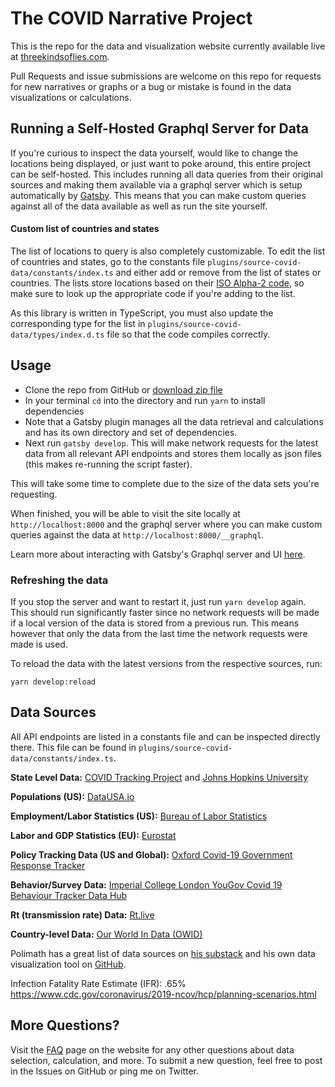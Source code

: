 # The COVID Narrative Project

This is the repo for the data and visualization website
currently available live at [threekindsoflies.com](https://threekindsoflies.com).

Pull Requests and issue submissions are welcome on this repo
for requests for new narratives or graphs or a bug or mistake is found in the data visualizations or calculations.

## Running a Self-Hosted Graphql Server for Data

If you're curious to inspect the data yourself, would like to change the locations
being displayed, or just want to poke around, this entire project can be self-hosted. This includes running all data queries from
their original sources and making them available via a graphql server which
is setup automatically by [Gatsby](https://gatsbyjs.com/). This means that you can
make custom queries against all of the data available as well as run the site yourself.

#### Custom list of countries and states

The list of locations to query is also completely customizable. To edit the list of countries and states, go to the constants file `plugins/source-covid-data/constants/index.ts`
and either add or remove from the list of states or countries. The lists store locations
based on their [ISO Alpha-2 code](https://www.nationsonline.org/oneworld/country_code_list.htm),
so make sure to look up the appropriate code if you're adding to the list.

As this library is written in TypeScript, you must also update the corresponding type
for the list in `plugins/source-covid-data/types/index.d.ts` file so that the code
compiles correctly.

## Usage

- Clone the repo from GitHub or [download zip file](https://github.com/bucko13/covid-narrative/archive/master.zip)
- In your terminal `cd` into the directory and run `yarn` to install dependencies
- Note that a Gatsby plugin manages all the data retrieval and calculations and
  has its own directory and set of dependencies.
- Next run `gatsby develop`. This will make network requests for
  the latest data from all relevant API endpoints and stores them locally as
  json files (this makes re-running the script faster).

This will take some time to complete due to the size of
the data sets you're requesting.

When finished, you will be able to visit the site locally at
`http://localhost:8000` and the graphql server where you can make custom queries against the data at `http://localhost:8000/__graphql`.

Learn more about interacting with Gatsby's Graphql server and UI [here](https://www.gatsbyjs.com/docs/graphql/).

### Refreshing the data

If you stop the server and want to restart it, just run `yarn develop` again.
This should run significantly faster since no network requests will be made if a
local version of the data is stored from a previous run. This means however
that only the data from the last time the network requests were made is used.

To reload the data with the latest versions from the respective sources, run:

```
yarn develop:reload
```

## Data Sources

All API endpoints are listed in a constants file and can be inspected
directly there. This file can be found in `plugins/source-covid-data/constants/index.ts`.

**State Level Data:** [COVID Tracking Project](https://covidtracking.com/data/api) and [Johns Hopkins University](https://github.com/CSSEGISandData/COVID-19)

**Populations (US):** [DataUSA.io](https://datausa.io/)

**Employment/Labor Statistics (US):** [Bureau of Labor Statistics](https://www.bls.gov/)

**Labor and GDP Statistics (EU):** [Eurostat](https://ec.europa.eu/eurostat/)

**Policy Tracking Data (US and Global):** [Oxford Covid-19 Government Response Tracker](https://github.com/OxCGRT/covid-policy-tracker)

**Behavior/Survey Data:** [Imperial College London YouGov Covid 19 Behaviour Tracker Data Hub](https://github.com/YouGov-Data/covid-19-tracker)

**Rt (transmission rate) Data:** [Rt.live](https://rt.live/)

**Country-level Data:** [Our World In Data (OWID)](https://github.com/owid/covid-19-data/tree/master/public/data/)

Polimath has a great list of data sources on [his substack](https://polimath.substack.com/p/measuring-certainty-and-mountains) and his own data visualization tool on [GitHub](https://github.com/politicalmath/covid-sharp).

Infection Fatality Rate Estimate (IFR):
.65%
https://www.cdc.gov/coronavirus/2019-ncov/hcp/planning-scenarios.html

## More Questions?

Visit the [FAQ](https://threekindsoflies.com/faq) page on the website
for any other questions about data selection, calculation, and more.
To submit a new question, feel free to post in the Issues on GitHub
or ping me on Twitter.
